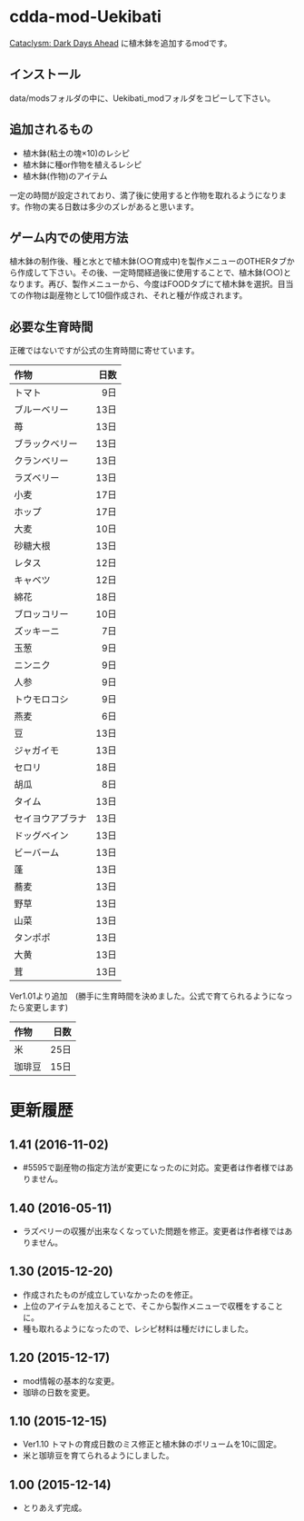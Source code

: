# cdda-mod-Uekibati
[Cataclysm: Dark Days Ahead](http://www.cataclysmdda.com/) に植木鉢を追加するmodです。

## インストール
data/modsフォルダの中に、Uekibati_modフォルダをコピーして下さい。

## 追加されるもの
- 植木鉢(粘土の塊×10)のレシピ
- 植木鉢に種or作物を植えるレシピ
- 植木鉢(作物)のアイテム

一定の時間が設定されており、満了後に使用すると作物を取れるようになります。作物の実る日数は多少のズレがあると思います。

## ゲーム内での使用方法
植木鉢の制作後、種と水とで植木鉢(○○育成中)を製作メニューのOTHERタブから作成して下さい。その後、一定時間経過後に使用することで、植木鉢(○○)となります。再び、製作メニューから、今度はFOODタブにて植木鉢を選択。目当ての作物は副産物として10個作成され、それと種が作成されます。

## 必要な生育時間
正確ではないですが公式の生育時間に寄せています。

|作物|日数|
|:--|--:|
|トマト|9日|
|ブルーベリー|13日|
|苺|13日|
|ブラックベリー|13日|
|クランベリー|13日|
|ラズベリー|13日|
|小麦|17日|
|ホップ|17日|
|大麦|10日|
|砂糖大根|13日|
|レタス|12日|
|キャベツ|12日|
|綿花|18日|
|ブロッコリー|10日|
|ズッキーニ|7日|
|玉葱|9日|
|ニンニク|9日|
|人参|9日|
|トウモロコシ|9日|
|燕麦|6日|
|豆|13日|
|ジャガイモ|13日|
|セロリ|18日|
|胡瓜|8日|
|タイム|13日|
|セイヨウアブラナ|13日|
|ドッグベイン|13日|
|ビーバーム|13日|
|蓬|13日|
|蕎麦|13日|
|野草|13日|
|山菜|13日|
|タンポポ|13日|
|大黄|13日|
|茸|13日|

Ver1.01より追加　(勝手に生育時間を決めました。公式で育てられるようになったら変更します)

|作物|日数|
|:--|--:|
|米|25日|
|珈琲豆|15日|


# 更新履歴

## 1.41 (2016-11-02)

- #5595で副産物の指定方法が変更になったのに対応。変更者は作者様ではありません。

## 1.40 (2016-05-11)

- ラズベリーの収獲が出来なくなっていた問題を修正。変更者は作者様ではありません。

## 1.30 (2015-12-20)

- 作成されたものが成立していなかったのを修正。
- 上位のアイテムを加えることで、そこから製作メニューで収穫をすることに。
- 種も取れるようになったので、レシピ材料は種だけにしました。

## 1.20 (2015-12-17)

- mod情報の基本的な変更。
- 珈琲の日数を変更。

## 1.10 (2015-12-15)

- Ver1.10	トマトの育成日数のミス修正と植木鉢のボリュームを10に固定。
- 米と珈琲豆を育てられるようにしました。

## 1.00 (2015-12-14)

- とりあえず完成。
